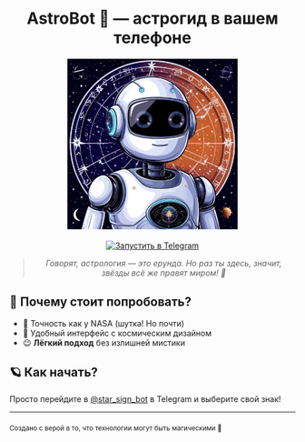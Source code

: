 <h1 style='text-align: center;'>AstroBot 🚀 — астрогид в вашем телефоне</h1>

<div style='text-align: center; margin: 20px 0;'>
  <a href='https://t.me/star_sign_bot'>
    <img src='avatar.png' width='300' alt='Запустить AstroBot 🚀'>
  </a>
  <br><br>
  <a href='https://t.me/star_sign_bot'>
    <img src='https://img.shields.io/badge/🚀_Запустить_бота-2CA5E0?style=for-the-badge&logo=telegram' alt='Запустить в Telegram'>
  </a>
  <blockquote style='text-align: center; font-style: italic;'>
    Говорят, астрология — это ерунда. Но раз ты здесь, значит, звёзды всё же правят миром! 🌠
  </blockquote>
</div>

## 🌟 Почему стоит попробовать?

- 💫 Точность как у NASA (шутка! Но почти)
- 🚀 Удобный интерфейс с космическим дизайном
- 😉 **Лёгкий подход** без излишней мистики

## 🪐 Как начать?

Просто перейдите в [@star_sign_bot](https://t.me/star_sign_bot) в Telegram и выберите свой знак!

---

<sub>Создано с верой в то, что технологии могут быть магическими 🔮</sub>



